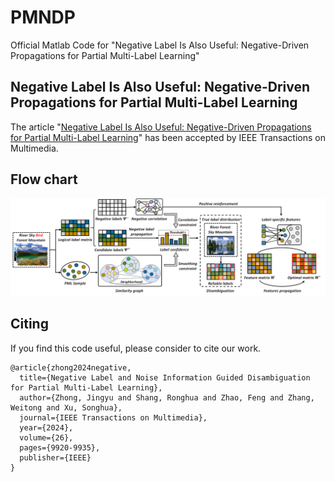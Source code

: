 # PMNDP
Official Matlab Code for "Negative Label Is Also Useful: Negative-Driven Propagations for Partial Multi-Label Learning"

## Negative Label Is Also Useful: Negative-Driven Propagations for Partial Multi-Label Learning
The article "[Negative Label Is Also Useful: Negative-Driven Propagations for Partial Multi-Label Learning](https://ieeexplore.ieee.org/document/10533859)" has been accepted by IEEE Transactions on Multimedia.

## Flow chart
<img src='./flowplot.png' width=800>

## Citing
If you find this code useful, please consider to cite our work.
```
@article{zhong2024negative,
  title={Negative Label and Noise Information Guided Disambiguation for Partial Multi-Label Learning},
  author={Zhong, Jingyu and Shang, Ronghua and Zhao, Feng and Zhang, Weitong and Xu, Songhua},
  journal={IEEE Transactions on Multimedia},
  year={2024},
  volume={26},
  pages={9920-9935},
  publisher={IEEE}
}
```
